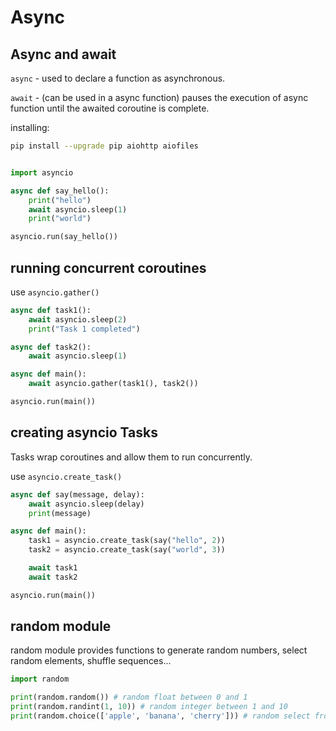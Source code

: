# Async

## Async and await

`async` - used to declare a function as asynchronous.

`await` - (can be used in a async function) pauses the execution of async function until the awaited coroutine is complete.

installing:

```bash
pip install --upgrade pip aiohttp aiofiles
```

```python

import asyncio

async def say_hello():
    print("hello")
    await asyncio.sleep(1)
    print("world")

asyncio.run(say_hello())

```

## running concurrent coroutines

use `asyncio.gather()`

```python
async def task1():
    await asyncio.sleep(2)
    print("Task 1 completed")

async def task2():
    await asyncio.sleep(1)

async def main():
    await asyncio.gather(task1(), task2())

asyncio.run(main())
```

## creating asyncio Tasks

Tasks wrap coroutines and allow them to run concurrently.

use `asyncio.create_task()`

```python
async def say(message, delay):
    await asyncio.sleep(delay)
    print(message)

async def main():
    task1 = asyncio.create_task(say("hello", 2))
    task2 = asyncio.create_task(say("world", 3))

    await task1
    await task2

asyncio.run(main())
```

## random module

random module provides functions to generate random numbers, select random elements, shuffle sequences...

```python
import random

print(random.random()) # random float between 0 and 1
print(random.randint(1, 10)) # random integer between 1 and 10
print(random.choice(['apple', 'banana', 'cherry'])) # random select from the list
```
